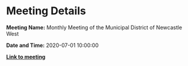 # Meeting Details

**Meeting Name:** Monthly Meeting of the Municipal District of Newcastle West

**Date and Time:** 2020-07-01 10:00:00

**<a href="https://www.limerick.ie/council/whats-on/monthly-meeting-municipal-district-newcastle-west-52" target="_blank">Link to meeting</a>**
